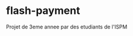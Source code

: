 # flash-payment

Projet de 3eme annee par des etudiants de l'ISPM
<!-- tokony ampiana ity description ity -->
